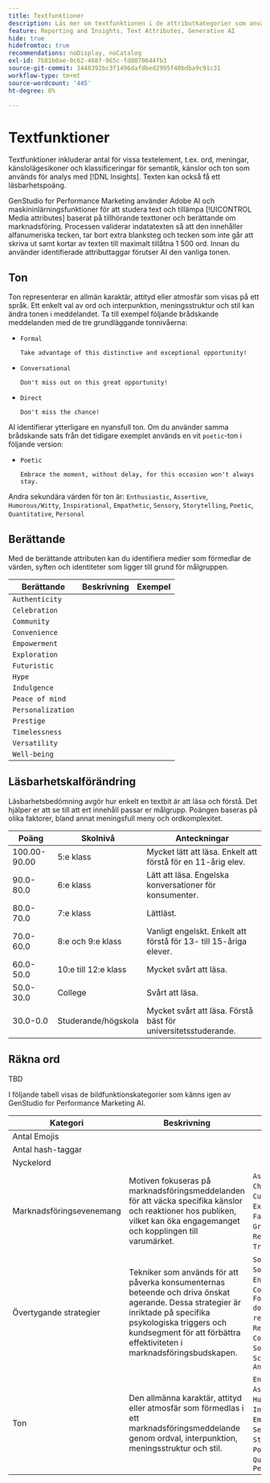 ```yaml
---
title: Textfunktioner
description: Läs mer om textfunktionen i de attributkategorier som används i GenStudio for Performance Marketing.
feature: Reporting and Insights, Text Attributes, Generative AI
hide: true
hidefromtoc: true
recommendations: noDisplay, noCatalog
exl-id: 7b81b0ae-0c62-468f-965c-fd8070644fb3
source-git-commit: 3448392bc3f1496dafdbed2995f40bdba9c91c31
workflow-type: tm+mt
source-wordcount: '445'
ht-degree: 0%

---
```


# Textfunktioner

Textfunktioner inkluderar antal för vissa textelement, t.ex. ord, meningar, känslolägesikoner och klassificeringar för semantik, känslor och ton som används för analys med [!DNL Insights]. Texten kan också få ett läsbarhetspoäng.

GenStudio for Performance Marketing använder Adobe AI och maskininlärningsfunktioner för att studera text och tillämpa [!UICONTROL Media attributes] baserat på tillhörande texttoner och berättande om marknadsföring. Processen validerar indatatexten så att den innehåller alfanumeriska tecken, tar bort extra blanksteg och tecken som inte går att skriva ut samt kortar av texten till maximalt tillåtna 1 500 ord. Innan du använder identifierade attributtaggar förutser AI den vanliga tonen.

## Ton

Ton representerar en allmän karaktär, attityd eller atmosfär som visas på ett språk. Ett enkelt val av ord och interpunktion, meningsstruktur och stil kan ändra tonen i meddelandet. Ta till exempel följande brådskande meddelanden med de tre grundläggande tonnivåerna:

- `Formal`

  ```
  Take advantage of this distinctive and exceptional opportunity!
  ```

- `Conversational`

  ```
  Don't miss out on this great opportunity!
  ```

- `Direct`

  ```
  Don't miss the chance!
  ```

AI identifierar ytterligare en nyansfull ton. Om du använder samma brådskande sats från det tidigare exemplet används en vit `poetic`-ton i följande version:

- `Poetic`

  ```
  Embrace the moment, without delay, for this occasion won't always stay.
  ```

Andra sekundära värden för ton är: `Enthusiastic`, `Assertive`, `Humorous/Witty`, `Inspirational`, `Empathetic`, `Sensory`, `Storytelling`, `Poetic`, `Quantitative`, `Personal`

## Berättande

Med de berättande attributen kan du identifiera medier som förmedlar de värden, syften och identiteter som ligger till grund för målgruppen.

| Berättande | Beskrivning | Exempel |
| ----------------- | ----------- | ------- |
| `Authenticity` |             |         |
| `Celebration` |             |         |
| `Community` |             |         |
| `Convenience` |             |         |
| `Empowerment` |             |         |
| `Exploration` |             |         |
| `Futuristic` |             |         |
| `Hype` |             |         |
| `Indulgence` |             |         |
| `Peace of mind` |             |         |
| `Personalization` |             |         |
| `Prestige` |             |         |
| `Timelessness` |             |         |
| `Versatility` |             |         |
| `Well-being` |             |         |

## Läsbarhetskalförändring

Läsbarhetsbedömning avgör hur enkelt en textbit är att läsa och förstå. Det hjälper er att se till att ert innehåll passar er målgrupp. Poängen baseras på olika faktorer, bland annat meningsfull meny och ordkomplexitet.

| Poäng | Skolnivå | Anteckningar |
| ----------- | ------------------ | ------------------------------------------------------------------------- |
| 100.00-90.00 | 5:e klass | Mycket lätt att läsa. Enkelt att förstå för en 11-årig elev. |
| 90.0-80.0 | 6:e klass | Lätt att läsa. Engelska konversationer för konsumenter. |
| 80.0-70.0 | 7:e klass | Lättläst. |
| 70.0-60.0 | 8:e och 9:e klass | Vanligt engelskt. Enkelt att förstå för 13- till 15-åriga elever. |
| 60.0-50.0 | 10:e till 12:e klass | Mycket svårt att läsa. |
| 50.0-30.0 | College | Svårt att läsa. |
| 30.0-0.0 | Studerande/högskola | Mycket svårt att läsa. Förstå bäst för universitetsstuderande. |

## Räkna ord

TBD

I följande tabell visas de bildfunktionskategorier som känns igen av GenStudio for Performance Marketing AI.

| Kategori | Beskrivning | Exempel |
| -------------------- | ------------- | --------------------- |
| Antal Emojis |             |        |
| Antal hash-taggar |             |        |
| Nyckelord |             |        |
| Marknadsföringsevenemang | Motiven fokuseras på marknadsföringsmeddelanden för att väcka specifika känslor och reaktioner hos publiken, vilket kan öka engagemanget och kopplingen till varumärket. | `Aspiration`, `Challenge`, `Curiosity`, `Exclusivity`, `Fascination`, `Gratification`, `Recognition`, `Trust`, `Urgency` |
| Övertygande strategier | Tekniker som används för att påverka konsumenternas beteende och driva önskat agerande. Dessa strategier är inriktade på specifika psykologiska triggers och kundsegment för att förbättra effektiviteten i marknadsföringsbudskapen. | `Social identity`, `Social proof`, `Endorsement`, `Concreteness`, `Foot in the door`, `Overcoming reactance`, `Reciprocity`, `Comparison`, `Social impact`, `Scarcity`, `Anthropomorphism` |
| Ton | Den allmänna karaktär, attityd eller atmosfär som förmedlas i ett marknadsföringsmeddelande genom ordval, interpunktion, meningsstruktur och stil. | `Enthusiastic`, `Assertive`, `Humorous/Witty`, `Inspirational`, `Empathetic`, `Sensory`, `Storytelling`, `Poetic`, `Quantitative`, `Personal` |
